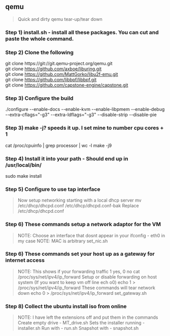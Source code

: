 ## qemu
> Quick and dirty qemu tear-up/tear down

### Step 1) install.sh - install all these packages. You can cut and paste the whole command.

### Step 2) Clone the following
git clone https://git://git.qemu-project.org/qemu.git \
git clone https://github.com/axboe/liburing.git \
git clone https://github.com/MattGorko/libu2f-emu.git \
git clone https://github.com/libbpf/libbpf.git \
git clone https://github.com/capstone-engine/capstone.git 
  
### Step 3) Configure the build
./configure --enable-docs --enable-kvm --enable-libpmem --enable-debug --extra-cflags="-g3" --extra-ldflags="-g3" --disable-strip --disable-pie

### Step 3) make -j? speeds it up. I set mine to number cpu cores + 1
cat /proc/cpuinfo | grep processor | wc -l
make -j9

### Step 4) Install it into your path - Should end up in /usr/local/bin/
sudo make install

### Step 5) Configure to use tap interface
> Now setup networking starting with a local dhcp server
mv /etc/dhcp/dhcpd.conf /etc/dhcp/dhcpd.conf-bak
> Replace /etc/dhcp/dhcpd.conf

### Step 6) These commands setup a network adaptor for the VM
> NOTE: Choose an interface that dosnt appear in your ifconfig - eth0 in my case
> NOTE: MAC is arbitrary
set_nic.sh

### Step 6) These commands set your host up as a gateway for internet access
> NOTE: This shows if your forwarding traffic 1 yes, 0 no
cat /proc/sys/net/ipv4/ip_forward
> Setup or disable forwarding on host system (If you want to keep vm off line ech o0)
echo 1 > /proc/sys/net/ipv4/ip_forward
> These commands will tear network down
echo 0 > /proc/sys/net/ipv4/ip_forward
set_gateway.sh

### Step 8) Collect the ubuntu install iso from online
> NOTE: I have left the extensions off and put them in the commands
Create empty drive - MT_drive.sh
Sets the installer running - installer.sh
Run with - run.sh
Snapshot with - snapshot.sh
